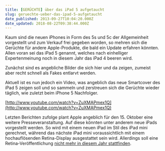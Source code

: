 ```yaml
---
title: [GERÜCHTE] über das iPad 5 aufgetaucht
slug: geruechte-ueber-das-ipad-5-aufgetaucht
date_published: 2013-09-27T10:04:20.000Z
date_updated: 2018-08-22T09:38:44.000Z
---
```


Kaum sind die neuen iPhones in Form des 5s und 5c der Allgemeinheit vorgestellt und zum Verkauf frei gegeben worden, so mehren sich die Gerüchte für andere Apple-Produkte, die bald ein Update erfahren könnten. Allen voran sei das iPad 5 genannt, welches nach einhelliger Expertenmeinung noch in diesem Jahr das iPad 4 beeren wird. 

Zunächst sind es angebliche Bilder die sich hier und da zeigen, zumeist aber recht schnell als Fakes entlarvt werden.

Aktuell ist es nun jedoch ein Video, was angeblich das neue Smartcover des iPad 5 zeigen soll und so sammeln und zerstreuen sich die Gerüchte wieder täglich, wie zuletzt beim iPhone 5 Nachfolger.

[http://www.youtube.com/watch?v=ZuXMAPmex1Q](http://www.youtube.com/watch?v=ZuXMAPmex1Q)

Letzten Berichten zufolge plant Apple angeblich für den 15. Oktober eine weitere Presseveranstaltung. Auf diese könnten unter anderem neue iPads vorgestellt werden. So wird mit einem neuen iPad im Stil des iPad mini gerechnet, während das nächste iPad mini voraussichtlich mit einem hochauflösenden Retina-Display ausgestattet sein wird. Allerdings soll eine Retina-Veröffentlichung [nicht mehr in diesem Jahr stattfinden](http://www.mactechnews.de/news/article/IHS-iPad-mini-mit-Retina-Display-fuer-dieses-Jahr-unwahrscheinlich-156803.html).
